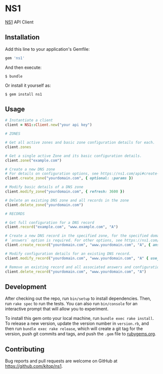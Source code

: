 # NS1

[NS1](https://ns1.com/) API Client

## Installation

Add this line to your application's Gemfile:

```ruby
gem 'ns1'
```

And then execute:

    $ bundle

Or install it yourself as:

    $ gem install ns1

## Usage

```ruby
# Instantiate a client
client = NS1::Client.new("your api key")

# ZONES

# Get all active zones and basic zone configuration details for each.
client.zones 

# Get a single active Zone and its basic configuration details.
client.zone("example.com")

# Create a new DNS zone
# For details on configuration options, see https://ns1.com/api#create-a-new-dns-zone
client.create_zone("yourdomain.com", { optional: :params }) 

# Modify basic details of a DNS zone
client.modify_zone("yourdomain.com", { refresh: 3600 }) 

# Delete an existing DNS zone and all records in the zone
client.delete_zone("yourdomain.com") 

# RECORDS

# Get full configuration for a DNS record
client.record("example.com", "www.example.com", "A")

# Create a new DNS record in the specified zone, for the specified domain, of the given record type
# `answers` option is required. For other options, see https://ns1.com/api#create-a-new-dns-record
client.create_record("yourdomain.com", "www.yourdomain.com", "A", { answers: [] })

# Modify configuration details for an existing DNS record.
client.modify_record("yourdomain.com", "www.yourdomain.com", "A" { use_client_subnet: false })

# Remove an existing record and all associated answers and configuration details
client.delete_record("yourdomain.com", "www.yourdomain.com", "A")
```

## Development

After checking out the repo, run `bin/setup` to install dependencies. Then, run `rake spec` to run the tests. You can also run `bin/console` for an interactive prompt that will allow you to experiment.

To install this gem onto your local machine, run `bundle exec rake install`. To release a new version, update the version number in `version.rb`, and then run `bundle exec rake release`, which will create a git tag for the version, push git commits and tags, and push the `.gem` file to [rubygems.org](https://rubygems.org).

## Contributing

Bug reports and pull requests are welcome on GitHub at https://github.com/kitop/ns1.

